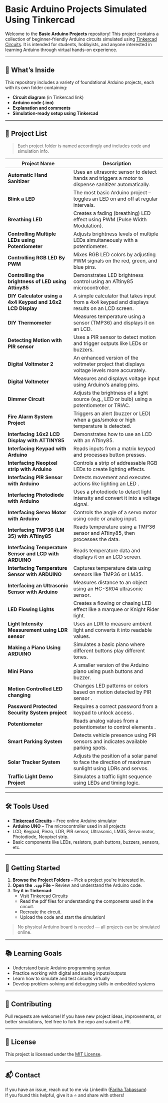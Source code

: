 # Basic Arduino Projects Simulated Using Tinkercad

Welcome to the **Basic Arduino Projects** repository! This project contains a collection of beginner-friendly Arduino circuits simulated using [Tinkercad Circuits](https://www.tinkercad.com/circuits). It is intended for students, hobbyists, and anyone interested in learning Arduino through virtual hands-on experience.

---

## 🔧 What’s Inside

This repository includes a variety of foundational Arduino projects, each with its own folder containing:

- **Circuit diagram** (in Tinkercad link)
- **Arduino code (.ino)**
- **Explanation and comments**
- **Simulation-ready setup using Tinkercad**

---

## 📁 Project List

> Each project folder is named accordingly and includes code and simulation info.

| Project Name                                          | Description                                                                 |
|-------------------------------------------------------|-----------------------------------------------------------------------------|
| **Automatic Hand Sanitizer**                          | Uses an ultrasonic sensor to detect hands and triggers a motor to dispense sanitizer automatically. |
| **Blink a LED**                                       | The most basic Arduino project – toggles an LED on and off at regular intervals. |
| **Breathing LED**                                     | Creates a fading (breathing) LED effect using PWM (Pulse Width Modulation). |
| **Controlling Multiple LEDs using Potentiometer**     | Adjusts brightness levels of multiple LEDs simultaneously with a potentiometer. |
| **Controlling RGB LED By PWM**                        | Mixes RGB LED colors by adjusting PWM signals on the red, green, and blue pins. |
| **Controlling the brightness of LED using Attiny85**  | Demonstrates LED brightness control using an ATtiny85 microcontroller. |
| **DIY Calculator using a 4x4 Keypad and 16x2 LCD Display** | A simple calculator that takes input from a 4x4 keypad and displays results on an LCD screen. |
| **DIY Thermometer**                                   | Measures temperature using a sensor (TMP36) and displays it on an LCD. |
| **Detecting Motion with PIR sensor**                  | Uses a PIR sensor to detect motion and trigger outputs like LEDs or buzzers. |
| **Digital Voltmeter 2**                               | An enhanced version of the voltmeter project that displays voltage levels more accurately. |
| **Digital Voltmeter**                                 | Measures and displays voltage input using Arduino’s analog pins. |
| **Dimmer Circuit**                                    | Adjusts the brightness of a light source (e.g., LED or bulb) using a potentiometer or TRIAC. |
| **Fire Alarm System Project**                         | Triggers an alert (buzzer or LED) when a gas/smoke or high temperature is detected. |
| **Interfacing 16x2 LCD Display with ATTINY85**        | Demonstrates how to use an LCD with an ATtiny85. |
| **Interfacing Keypad with Arduino**                   | Reads inputs from a matrix keypad and processes button presses. |
| **Interfacing Neopixel strip with Arduino**           | Controls a strip of addressable RGB LEDs to create lighting effects. |
| **Interfacing PIR Sensor with Arduino**               | Detects movement and executes actions like lighting an LED . |
| **Interfacing Photodiode with Arduino**               | Uses a photodiode to detect light intensity and convert it into a voltage signal. |
| **Interfacing Servo Motor with Arduino**              | Controls the angle of a servo motor using code or analog input. |
| **Interfacing TMP36 (LM 35) with ATtiny85**           | Reads temperature using a TMP36 sensor and ATtiny85, then processes the data. |
| **Interfacing Temperature Sensor and LCD with ARDUINO** | Reads temperature data and displays it on an LCD screen. |
| **Interfacing Temperature Sensor with ARDUINO**       | Captures temperature data using sensors like TMP36 or LM35. |
| **Interfacing an Ultrasonic Sensor with Arduino**     | Measures distance to an object using an HC-SR04 ultrasonic sensor. |
| **LED Flowing Lights**                                | Creates a flowing or chasing LED effect like a marquee or Knight Rider light. |
| **Light Intensity Measurement using LDR sensor**      | Uses an LDR to measure ambient light and converts it into readable values. |
| **Making a Piano Using ARDUINO**                      | Simulates a basic piano where different buttons play different tones. |
| **Mini Piano**                                        | A smaller version of the Arduino piano using push buttons and buzzer. |
| **Motion Controlled LED changing**                    | Changes LED patterns or colors based on motion detected by PIR sensor . |
| **Password Protected Security System project**        | Requires a correct password from a keypad to unlock access . |
| **Potentiometer**                                     | Reads analog values from a potentiometer to control elements . |
| **Smart Parking System**                              | Detects vehicle presence using PIR sensors and indicates available parking spots. |
| **Solar Tracker System**                              | Adjusts the position of a solar panel to face the direction of maximum sunlight using LDRs and servos. |
| **Traffic Light Demo Project**                        | Simulates a traffic light sequence using LEDs and timing logic. |



---

## 🛠 Tools Used

- [**Tinkercad Circuits**](https://www.tinkercad.com/circuits) – Free online Arduino simulator
- **Arduino UNO** – The microcontroller used in all projects
- LCD, Keypad, Piezo, LDR, PIR sensor, Ultrasonic, LM35, Servo motor, Photodiode, Neopixel strip.
- Basic components like LEDs, resistors, push buttons, buzzers, sensors, etc.

---

## 🚀 Getting Started

1. **Browse the Project Folders** – Pick a project you're interested in.
2. **Open the `.cpp` File** – Review and understand the Arduino code.
3. **Try it in Tinkercad**:
   - Visit [Tinkercad Circuits](https://www.tinkercad.com/circuits)
   - Read the pdf files for understanding the components used in the circuit.
   - Recreate the circuit.
   - Upload the code and start the simulation!
     
> No physical Arduino board is needed — all projects can be simulated online.

---

## 📚 Learning Goals

- Understand basic Arduino programming syntax
- Practice working with digital and analog inputs/outputs
- Learn how to simulate and test circuits virtually
- Develop problem-solving and debugging skills in embedded systems

---

## 🤝 Contributing

Pull requests are welcome! If you have new project ideas, improvements, or better simulations, feel free to fork the repo and submit a PR.

---

## 📜 License

This project is licensed under the [MIT License](LICENSE).

---

## 📬 Contact
If you have an issue, reach out to me via LinkedIn ([Fariha Tabassum]([https://www.linkedin.com/in/fariha-tabassum-/]))    
If you found this helpful, give it a ⭐ and share with others!
